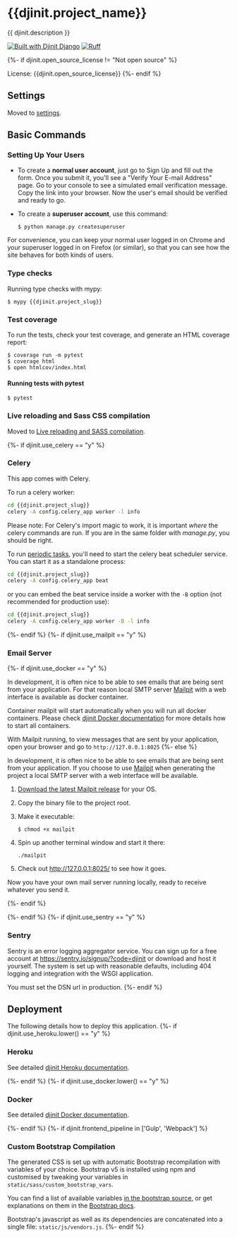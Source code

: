 # {{djinit.project_name}}

{{ djinit.description }}

[![Built with Djinit Django](https://img.shields.io/badge/built%20with-Djinit%20Django-ff69b4.svg?logo=djinit)](https://github.com/khulnasoft/djinit/)
[![Ruff](https://img.shields.io/endpoint?url=https://raw.githubusercontent.com/astral-sh/ruff/main/assets/badge/v2.json)](https://github.com/astral-sh/ruff)

{%- if djinit.open_source_license != "Not open source" %}

License: {{djinit.open_source_license}}
{%- endif %}

## Settings

Moved to [settings](https://djinit.readthedocs.io/en/latest/1-getting-started/settings.html).

## Basic Commands

### Setting Up Your Users

- To create a **normal user account**, just go to Sign Up and fill out the form. Once you submit it, you'll see a "Verify Your E-mail Address" page. Go to your console to see a simulated email verification message. Copy the link into your browser. Now the user's email should be verified and ready to go.

- To create a **superuser account**, use this command:

      $ python manage.py createsuperuser

For convenience, you can keep your normal user logged in on Chrome and your superuser logged in on Firefox (or similar), so that you can see how the site behaves for both kinds of users.

### Type checks

Running type checks with mypy:

    $ mypy {{djinit.project_slug}}

### Test coverage

To run the tests, check your test coverage, and generate an HTML coverage report:

    $ coverage run -m pytest
    $ coverage html
    $ open htmlcov/index.html

#### Running tests with pytest

    $ pytest

### Live reloading and Sass CSS compilation

Moved to [Live reloading and SASS compilation](https://djinit.readthedocs.io/en/latest/2-local-development/developing-locally.html#using-webpack-or-gulp).

{%- if djinit.use_celery == "y" %}

### Celery

This app comes with Celery.

To run a celery worker:

```bash
cd {{djinit.project_slug}}
celery -A config.celery_app worker -l info
```

Please note: For Celery's import magic to work, it is important _where_ the celery commands are run. If you are in the same folder with _manage.py_, you should be right.

To run [periodic tasks](https://docs.celeryq.dev/en/stable/userguide/periodic-tasks.html), you'll need to start the celery beat scheduler service. You can start it as a standalone process:

```bash
cd {{djinit.project_slug}}
celery -A config.celery_app beat
```

or you can embed the beat service inside a worker with the `-B` option (not recommended for production use):

```bash
cd {{djinit.project_slug}}
celery -A config.celery_app worker -B -l info
```

{%- endif %}
{%- if djinit.use_mailpit == "y" %}

### Email Server

{%- if djinit.use_docker == "y" %}

In development, it is often nice to be able to see emails that are being sent from your application. For that reason local SMTP server [Mailpit](https://github.com/axllent/mailpit) with a web interface is available as docker container.

Container mailpit will start automatically when you will run all docker containers.
Please check [djinit Docker documentation](https://djinit.readthedocs.io/en/latest/2-local-development/developing-locally-docker.html) for more details how to start all containers.

With Mailpit running, to view messages that are sent by your application, open your browser and go to `http://127.0.0.1:8025`
{%- else %}

In development, it is often nice to be able to see emails that are being sent from your application. If you choose to use [Mailpit](https://github.com/axllent/mailpit) when generating the project a local SMTP server with a web interface will be available.

1.  [Download the latest Mailpit release](https://github.com/axllent/mailpit/releases) for your OS.

2.  Copy the binary file to the project root.

3.  Make it executable:

        $ chmod +x mailpit

4.  Spin up another terminal window and start it there:

        ./mailpit

5.  Check out <http://127.0.0.1:8025/> to see how it goes.

Now you have your own mail server running locally, ready to receive whatever you send it.

{%- endif %}

{%- endif %}
{%- if djinit.use_sentry == "y" %}

### Sentry

Sentry is an error logging aggregator service. You can sign up for a free account at <https://sentry.io/signup/?code=djinit> or download and host it yourself.
The system is set up with reasonable defaults, including 404 logging and integration with the WSGI application.

You must set the DSN url in production.
{%- endif %}

## Deployment

The following details how to deploy this application.
{%- if djinit.use_heroku.lower() == "y" %}

### Heroku

See detailed [djinit Heroku documentation](https://djinit.readthedocs.io/en/latest/3-deployment/deployment-on-heroku.html).

{%- endif %}
{%- if djinit.use_docker.lower() == "y" %}

### Docker

See detailed [djinit Docker documentation](https://djinit.readthedocs.io/en/latest/3-deployment/deployment-with-docker.html).

{%- endif %}
{%- if djinit.frontend_pipeline in ['Gulp', 'Webpack'] %}

### Custom Bootstrap Compilation

The generated CSS is set up with automatic Bootstrap recompilation with variables of your choice.
Bootstrap v5 is installed using npm and customised by tweaking your variables in `static/sass/custom_bootstrap_vars`.

You can find a list of available variables [in the bootstrap source](https://github.com/twbs/bootstrap/blob/v5.1.3/scss/_variables.scss), or get explanations on them in the [Bootstrap docs](https://getbootstrap.com/docs/5.1/customize/sass/).

Bootstrap's javascript as well as its dependencies are concatenated into a single file: `static/js/vendors.js`.
{%- endif %}
